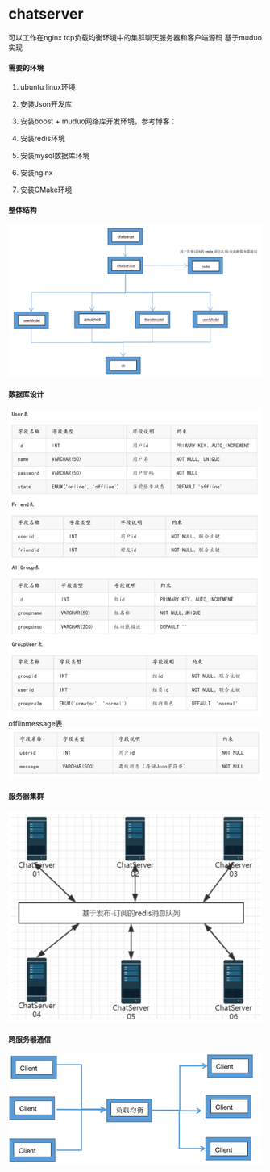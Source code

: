 # chatserver
可以工作在nginx tcp负载均衡环境中的集群聊天服务器和客户端源码  基于muduo实现

#### 需要的环境

1. ubuntu linux环境

2. 安装Json开发库

3. 安装boost + muduo网络库开发环境，参考博客：

4. 安装redis环境

5. 安装mysql数据库环境

6. 安装nginx

7. 安装CMake环境
#### 整体结构
![1](https://github.com/donghe0313/chatserver/blob/main/pic/5.png)
#### 数据库设计
![2](https://github.com/donghe0313/chatserver/blob/main/pic/1.png)
offlinmessage表
![3](https://github.com/donghe0313/chatserver/blob/main/pic/2.png)
#### 服务器集群
![4](https://github.com/donghe0313/chatserver/blob/main/pic/3.png)
#### 跨服务器通信
![5](https://github.com/donghe0313/chatserver/blob/main/pic/4.png)

